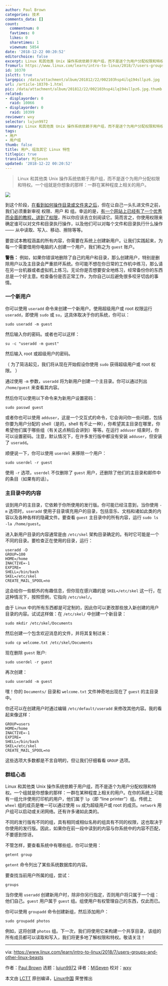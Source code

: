 ```yaml
---
author: Paul Brown
categories: 技术
comments_data: []
count:
  commentnum: 0
  favtimes: 0
  likes: 0
  sharetimes: 1
  viewnum: 5854
date: '2018-12-22 00:20:52'
editorchoice: false
excerpt: Linux 和其他类 Unix 操作系统依赖于用户组，而不是逐个为用户分配权限和特权。一个组就是你想象的那样：一群在某种程度上相关的用户。
fromurl: https://www.linux.com/learn/intro-to-linux/2018/7/users-groups-and-other-linux-beasts
id: 10370
islctt: true
largepic: /data/attachment/album/201812/22/002103hsp4ilq194sllpz6.jpg
url: /article-10370-1.html
pic: /data/attachment/album/201812/22/002103hsp4ilq194sllpz6.jpg.thumb.jpg
related:
- displayorder: 0
  raid: 10066
- displayorder: 0
  raid: 10399
reviewer: wxy
selector: lujun9972
summary: Linux 和其他类 Unix 操作系统依赖于用户组，而不是逐个为用户分配权限和特权。一个组就是你想象的那样：一群在某种程度上相关的用户。
tags:
- 用户
- 用户组
thumb: false
title: 用户、组及其它 Linux 特性
titlepic: true
translator: MjSeven
updated: '2018-12-22 00:20:52'
---
```



> 
> Linux 和其他类 Unix 操作系统依赖于用户组，而不是逐个为用户分配权限和特权。一个组就是你想象的那样：一群在某种程度上相关的用户。
> 
> 
> 


![](/data/attachment/album/201812/22/002103hsp4ilq194sllpz6.jpg)


到这个阶段，[在看到如何操作目录或文件夹之后](/article-10066-1.html)，但在让自己一头扎进文件之前，我们必须重新审视 权限、用户 和 组。幸运的是，[有一个网站上已经有了一个优秀而全面的教程，讲到了权限](https://www.linux.com/learn/understanding-linux-file-permissions)，所以你应该去立刻阅读它。简而言之，你使用权限来确定谁可以对文件和目录执行操作，以及他们可以对每个文件和目录执行什么操作 —— 从中读取、写入、移动、擦除等等。


要尝试本教程涵盖的所有内容，你需要在系统上创建新用户。让我们实践起来，为每一个需要借用你电脑的人创建一个用户，我们称之为 `guest` 账户。


**警告：** 例如，如果你错误地删除了自己的用户和目录，那么创建用户，特别是删除用户以及主目录会严重损坏系统。你可能不想在你日常的工作机中练习，那么请在另一台机器或者虚拟机上练习。无论你是否想要安全地练习，经常备份你的东西总是一个好主意。检查备份是否正常工作，为你自己以后避免很多咬牙切齿的事情。


### 一个新用户


你可以使用 `useradd` 命令来创建一个新用户。使用超级用户或 root 权限运行 `useradd`，即使用 `sudo` 或 `su`，这具体取决于你的系统，你可以：



```
sudo useradd -m guest
```

然后输入你的密码。或者也可以这样：



```
su -c "useradd -m guest"
```

然后输入 root 或超级用户的密码。


（ 为了简洁起见，我们将从现在开始假设你使用 `sudo` 获得超级用户或 root 权限。 ）


通过使用 `-m` 参数，`useradd` 将为新用户创建一个主目录。你可以通过列出 `/home/guest` 来查看其内容。


然后你可以使用以下命令来为新用户设置密码：



```
sudo passwd guest
```

或者你也可以使用 `adduser`，这是一个交互式的命令，它会询问你一些问题，包括你要为用户分配的 shell（是的，shell 有不止一种），你希望其主目录在哪里，你希望他们属于哪些组（有关这点稍后会讲到）等等。在运行 `adduser` 结束时，你可以设置密码。注意，默认情况下，在许多发行版中都没有安装 `adduser`，但安装了 `useradd`。


顺便说一下，你可以使用 `userdel` 来移除一个用户：



```
sudo userdel -r guest
```

使用 `-r` 选项，`userdel` 不仅删除了 `guest` 用户，还删除了他们的主目录和邮件中的条目（如果有的话）。


### 主目录中的内容


谈到用户的主目录，它依赖于你所使用的发行版。你可能已经注意到，当你使用 `-m` 选项时，`useradd` 使用子目录填充用户的目录，包括音乐、文档和诸如此类的内容以及各种各样的隐藏文件。要查看 `guest` 主目录中的所有内容，运行 `sudo ls -la /home/guest`。


进入新用户目录的内容通常是由 `/etc/skel` 架构目录确定的。有时它可能是一个不同的目录。要检查正在使用的目录，运行：



```
useradd -D
GROUP=100
HOME=/home
INACTIVE=-1
EXPIRE=
SHELL=/bin/bash
SKEL=/etc/skel
CREATE_MAIL_SPOOL=no
```

这会给你一些额外的有趣信息，但你现在感兴趣的是 `SKEL=/etc/skel` 这一行，在这种情况下，按照惯例，它指向 `/etc/skel/`。


由于 Linux 中的所有东西都是可定制的，因此你可以更改那些放入新创建的用户目录的内容。试试这样做：在 `/etc/skel/` 中创建一个新目录：



```
sudo mkdir /etc/skel/Documents
```

然后创建一个包含欢迎消息的文件，并将其复制过来：



```
sudo cp welcome.txt /etc/skel/Documents
```

现在删除 `guest` 账户:



```
sudo userdel -r guest
```

再次创建：



```
sudo useradd -m guest
```

嘿！你的 `Documents/` 目录和 `welcome.txt` 文件神奇地出现在了 `guest` 的主目录中。


你还可以在创建用户时通过编辑 `/etc/default/useradd` 来修改其他内容。我的看起来像这样：



```
GROUP=users
HOME=/home
INACTIVE=-1
EXPIRE=
SHELL=/bin/bash
SKEL=/etc/skel
CREATE_MAIL_SPOOL=no
```

这些选项大多数都是不言自明的，但让我们仔细看看 `GROUP` 选项。


### 群组心态


Linux 和其他类 Unix 操作系统依赖于用户组，而不是逐个为用户分配权限和特权。一个组就是你想象的那样：一群在某种程度上相关的用户。在你的系统上可能有一组允许使用打印机的用户，他们属于 `lp`（即 “line printer”）组。传统上 `wheel` 组的成员是唯一可以通过使用 `su` 成为超级用户或 root 的成员。`network` 用户组可以启动或关闭网络。还有许多诸如此类的。


不同的发行版有不同的组，具有相同或相似名称的组具有不同的权限，这也取决于你使用的发行版。因此，如果你在前一段中读到的内容与你系统中的内容不匹配，不要感到惊讶。


不管怎样，要查看系统中有哪些组，你可以使用：



```
getent group
```

`getent` 命令列出了某些系统数据库的内容。


要查找当前用户所属的组，尝试：



```
groups
```

当你使用 `useradd` 创建新用户时，除非你另行指定，否则用户将只属于一个组：他们自己。`guest` 用户属于 `guest` 组。组使用户有权管理自己的东西，仅此而已。


你可以使用 `groupadd` 命令创建新组，然后添加用户：



```
sudo groupadd photos
```

例如，这将创建 `photos` 组。下一次，我们将使用它来构建一个共享目录，该组的所有成员都可以读取和写入，我们将更多地了解权限和特权。敬请关注！




---


via: <https://www.linux.com/learn/intro-to-linux/2018/7/users-groups-and-other-linux-beasts>


作者：[Paul Brown](https://www.linux.com/users/bro66) 选题：[lujun9972](https://github.com/lujun9972) 译者：[MjSeven](https://github.com/MjSeven) 校对：[wxy](https://github.com/wxy)


本文由 [LCTT](https://github.com/LCTT/TranslateProject) 原创编译，[Linux中国](https://linux.cn/) 荣誉推出